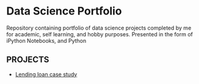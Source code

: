 # Data Science Portfolio
Repository containing portfolio of data science projects completed by me for academic, self learning, and hobby purposes. Presented in the form of iPython Notebooks, and Python
## PROJECTS
* [Lending loan case study](https://github.com/lasnausman/Portfolio/blob/master/Loan%20Lending%20case%20study-%20Analysis/Lending%20Loan.ipynb)
